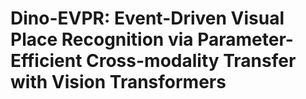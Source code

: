 # Dino-EVPR: Event-Driven Visual Place Recognition via Parameter-Efficient Cross-modality Transfer with Vision Transformers
